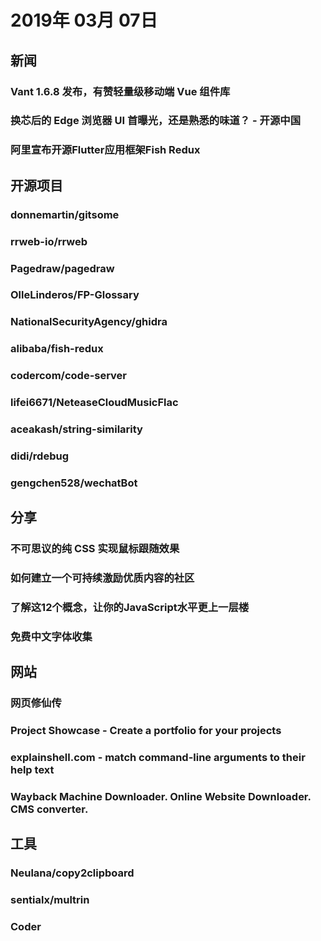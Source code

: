 # 2019年 03月 07日

## 新闻

### Vant 1.6.8 发布，有赞轻量级移动端 Vue 组件库

<daily-item url="https://www.oschina.net/news/104944/vant-1-6-8-released"/>

### 换芯后的 Edge 浏览器 UI 首曝光，还是熟悉的味道？ - 开源中国

<daily-item url="https://www.oschina.net/news/104952/new-chromium-based-edge-new-look"/>

### 阿里宣布开源Flutter应用框架Fish Redux

<daily-item url="https://www.infoq.cn/article/hTdKPOLumZlUDA*c708e"/>

## 开源项目

### donnemartin/gitsome

<daily-item note="一个 Git / GitHub 的命令行客户端，提供强大的自动补全功能" url="https://github.com/donnemartin/gitsome" lang="Python,Other" watch="133" star="6282" fork="325" :is-chinese="false"/>

### rrweb-io/rrweb

<daily-item note="将网页操作录制成可复现的脚本" url="https://github.com/rrweb-io/rrweb" lang="TypeScript,JavaScript,HTML,CSS" watch="67" star="4131" fork="172" :is-chinese="false"/>

### Pagedraw/pagedraw

<daily-item note="一个 UI 原型设计的桌面软件，可以输出 JSX 代码" url="https://github.com/Pagedraw/pagedraw" lang="CoffeeScript,CSS,HTML,JavaScript,TypeScript,Python,Other" watch="45" star="1878" fork="181" :is-chinese="false"/>

### OlleLinderos/FP-Glossary

<daily-item note="一个 Chrome 浏览器插件，每次打开一个空白页，会显示一个函数式编程的概念" url="https://github.com/OlleLinderos/FP-Glossary" lang="TypeScript,CSS,JavaScript,Other" watch="6" star="67" fork="2" :is-chinese="false"/>

### NationalSecurityAgency/ghidra

<daily-item note="一个由美国国家安全局研究理事会（NSA）创建和维护的软件逆向工程（SRE）框架。该框架包括一套功能齐全的软件分析工具，使用户能够在各种平台上分析编译后的代码" url="https://github.com/NationalSecurityAgency/ghidra" lang="other" watch="212" star="2760" fork="242" :is-chinese="false"/>

### alibaba/fish-redux

<daily-item note="闲鱼技术开源的Flutter框架" url="https://github.com/alibaba/fish-redux" lang="Dart,Other" watch="60" star="1510" fork="163" :is-chinese="false"/>

### codercom/code-server

<daily-item note="在线版的 VSCode，支持大部分的 VSCode 插件" url="https://github.com/codercom/code-server" lang="TypeScript,JavaScript,CSS,Other" watch="40" star="1265" fork="42" :is-chinese="false"/>

### lifei6671/NeteaseCloudMusicFlac

<daily-item note="根据网易云音乐的歌单, 下载flac无损音乐到本地" url="https://github.com/lifei6671/NeteaseCloudMusicFlac" lang="Go" watch="6" star="74" fork="14"/>

### aceakash/string-similarity

<daily-item note="找出两个字符串之间的相似程度" url="https://github.com/aceakash/string-similarity" lang="JavaScript" watch="20" star="1449" fork="48" :is-chinese="false"/>

### didi/rdebug

<daily-item note="滴滴开源支撑业务代码重构工具" url="https://github.com/didi/rdebug" lang="PHP,JavaScript,Go,HTML,C,C++,Other" watch="14" star="244" fork="27" :is-chinese="false"/>

### gengchen528/wechatBot

<daily-item note="微信每日说，每日自动发送微信消息" url="https://github.com/gengchen528/wechatBot" lang="JavaScript" watch="8" star="139" fork="30"/>

## 分享

### 不可思议的纯 CSS 实现鼠标跟随效果

<daily-item url="https://juejin.im/post/5c7f333ce51d4541e510cd6f"/>

### 如何建立一个可持续激励优质内容的社区

<daily-item url="https://juejin.im/post/5c7b4f6051882540c9671192"/>

### 了解这12个概念，让你的JavaScript水平更上一层楼

<daily-item url="https://www.infoq.cn/article/3L*kK19KH2Ey7GIVBGsN"/>

### 免费中文字体收集

<daily-item note="免费字体了解一下" url="http://zenozeng.github.io/Free-Chinese-Fonts/"/>

## 网站

### 网页修仙传

<daily-item url="https://louisalflame.github.io/CFantasyClick/index.html"/>

### Project Showcase - Create a portfolio for your projects

<daily-item note="根据你的 GitHub 个人项目，生成一张个人介绍页面" url="https://projectshowcase.me/" :is-chinese="false"/>

### explainshell.com - match command-line arguments to their help text

<daily-item note="Bash 命令的可视化解释工具。遇到复杂的 Bash 命令，可以输入到这个网站，查看该命令的解释" url="https://www.explainshell.com/#" :is-chinese="false"/>

### Wayback Machine Downloader. Online Website Downloader. CMS converter.

<daily-item note="该工具可以用来从 Achive.org 的 Wayback Machine 里面，下载某个网站在指定日期的所有网页" url="https://en.archivarix.com/" :is-chinese="false"/>

## 工具

### Neulana/copy2clipboard

<daily-item note="🐒a tampermonkey script to copy code anywhere." url="https://github.com/Neulana/copy2clipboard" lang="JavaScript" watch="0" star="34" fork="0"/>

### sentialx/multrin

<daily-item note="Multrin 是一个跨平台的软件，使用 Electron 构建。你可以把应用程序放到 Multrin 上，然后就可以在在选项卡中组织多个应用程序" url="https://github.com/sentialx/multrin" lang="TypeScript,JavaScript,HTML" watch="13" star="372" fork="11" :is-chinese="false"/>

### Coder 

<daily-item note="在线 vscode 编辑器" url="https://coder.com/" :is-chinese="false"/>

<daily-footer/>